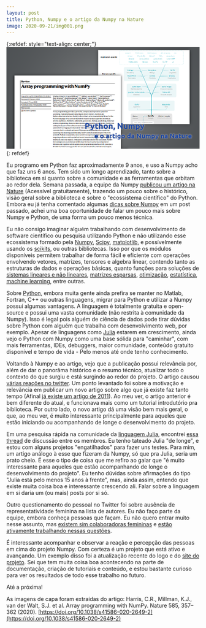 ```yaml
---
layout: post
title: Python, Numpy e o artigo da Numpy na Nature
image: 2020-09-21/img001.png
---
```


{:refdef: style="text-align: center;"}
![](/images/2020-09-21/img001.png)
{: refdef}

Eu programo em Python faz aproximadamente 9 anos, e uso a Numpy acho que faz uns 6 anos. Tem sido um longo aprendizado, tanto sobre a biblioteca em si quanto sobre a comunidade e as ferramentas que orbitam ao redor dela. Semana passada, a equipe da Numpy [publicou um artigo na Nature](https://www.nature.com/articles/s41586-020-2649-2) (Acessível gratuitamente), trazendo um pouco sobre o histórico, visão geral sobre a biblioteca e sobre o "ecossistema científico" do Python. Embora eu já tenha comentado algumas [dicas sobre Numpy](https://tarcisiofischer.github.io/2020-05-18/numpy-tips) em um post passado, achei uma boa oportunidade de falar um pouco mais sobre Numpy e Python, de uma forma um pouco menos técnica.

Eu não consigo imaginar alguém trabalhando com desenvolvimento de software científico ou pesquisa utilizando Python e não utilizando esse ecossistema formado pela [Numpy](http://numpy.org/), [Scipy](scipy.org), [matplotlib](http://matplotlib.org/), e possívelmente usando os [scikits](https://www.scipy.org/scikits.html), ou outras bibliotecas. Isso por que os módulos disponíveis permitem trabalhar de forma fácil e eficiente com operações envolvendo vetores, matrizes, tensores e algebra linear, contendo tanto as estruturas de dados e operações básicas, quanto funções para soluções de [sistemas lineares e não lineares](https://docs.scipy.org/doc/scipy/reference/tutorial/linalg.html), [matrizes esparsas](https://docs.scipy.org/doc/scipy/reference/sparse.html), [otimização](https://docs.scipy.org/doc/scipy/reference/optimize.html), [estatística](https://docs.scipy.org/doc/scipy/reference/stats.html), [machine learning](https://scikit-learn.org/), entre outras.

Sobre [Python](https://www.python.org/), embora muita gente ainda prefira se manter no Matlab, Fortran, C++ ou outras linguagens, migrar para Python e utilizar a Numpy possui algumas vantagens. A linguagem é totalmente gratuita e open-source e possui uma vasta comunidade (não restrita à comunidade da Numpy). Isso é legal pois alguém de ciência de dados pode tirar dúvidas sobre Python com alguém que trabalha com desenvolvimento web, por exemplo. Apesar de linguagens como [Julia](https://julialang.org/) estarem em crescimento, ainda vejo o Python com Numpy como uma base sólida para "caminhar", com mais ferramentas, IDEs, debuggers, maior comunidade, conteúdo gratuito disponível e tempo de vida - Pelo menos até onde tenho conhecimento.

Voltando à Numpy e ao artigo, vejo que a publicação possui relevância por, além de dar o panorâma histórico e o resumo técnico, atualizar todo o contexto do que surgiu e está surgindo ao redor do projeto. O artigo causou [várias reações no twitter](https://twitter.com/numpy_team/status/1306268442450972674). Um ponto levantado foi sobre a motivação e relevância em publicar um novo artigo sobre algo que já existe faz tanto tempo (Afinal [já existe um artigo de 2011](https://ieeexplore.ieee.org/document/5725236)). Ao meu ver, o artigo anterior é bem diferente do atual, e funcionava mais como um tutorial introdutório pra biblioteca. Por outro lado, o novo artigo dá uma visão bem mais geral, o que, ao meu ver, é muito interessante principalmente para aqueles que estão iniciando ou acompanhando de longe o desenvolvimento do projeto.

Em uma pesquisa rápida na comunidade da [linguagem Julia](https://julialang.org/), encontrei [essa thread](https://discourse.julialang.org/t/a-review-article-about-numpy-was-published-in-nature/46739) de discussão entre os membros. Eu tenho tateado Julia "de longe", e estou com alguns projetos "engatilhados" para fazer uns testes. Para mim, um artigo análogo à esse que fizeram da Numpy, só que pra Julia, seria um prato cheio. É esse o tipo de coisa que me refiro ao galar que "é muito interessante para aqueles que estão acompanhando de longe o desenvolvimento do projeto". Eu tenho dúvidas sobre afirmações do tipo "Julia está pelo menos 15 anos à frente", mas, ainda assim, entendo que existe muita coisa boa e interessante crescendo ali. Falar sobre a linguagem em si daria um (ou mais) posts por si só.

Outro questionamento do pessoal no Twitter foi sobre ausência de representatividade feminina na lista de autores. Eu não faço parte da equipe, embora conheça pessoas que façam. Eu não quero entrar muito nesse assunto, mas [existem sim colaboradoras femininas](https://twitter.com/InessaPawson/status/1306923254813085700) e [estão ativamente trabalhando nessas questões](https://twitter.com/numpy_team/status/1306547886579167232).

É interessante acompanhar e observar a reação e percepção das pessoas em cima do projeto Numpy. Com certeza é um projeto que está ativo e avançando. Um exemplo disso foi a atualização recente do logo e do [site do projeto](https://numpy.org/). Sei que tem muita coisa boa acontecendo na parte de documentação, criação de tutoriais e conteúdo, e estou bastante curioso para ver os resultados de todo esse trabalho no futuro.

Até a próxima!

As imagens de capa foram extraídas do artigo: Harris, C.R., Millman, K.J., van der Walt, S.J. et al. Array programming with NumPy. Nature 585, 357–362 (2020). [https://doi.org/10.1038/s41586-020-2649-2](https://doi.org/10.1038/s41586-020-2649-2)
